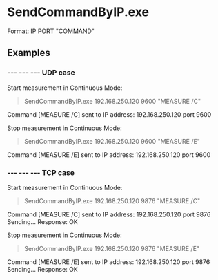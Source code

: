# SendCommandByIP.exe
Format: IP PORT "COMMAND"

## Examples
### --- --- --- UDP case

Start measurement in Continuous Mode:
>SendCommandByIP.exe 192.168.250.120 9600 "MEASURE /C"

Command [MEASURE /C] sent to
 IP address: 192.168.250.120 port 9600



Stop measurement in Continuous Mode:
>SendCommandByIP.exe 192.168.250.120 9600 "MEASURE /E"

Command [MEASURE /E] sent to
 IP address: 192.168.250.120 port 9600


### --- --- --- TCP case

Start measurement in Continuous Mode:
>SendCommandByIP.exe 192.168.250.120 9876 "MEASURE /C"

Command [MEASURE /C] sent to
 IP address: 192.168.250.120 port 9876
Sending...
Response: OK



Stop measurement in Continuous Mode:
>SendCommandByIP.exe 192.168.250.120 9876 "MEASURE /E"

Command [MEASURE /E] sent to
 IP address: 192.168.250.120 port 9876
Sending...
Response: OK
